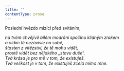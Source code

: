 ```yaml
---
title: ''
contentType: prose
---
```


<section>

Poslední hvězdo mizící před svítáním,

_na tvém chvějivě bílém modrání spočinu klidným zrakem  
a vidím tě nezávisle na sobě,  
šťasten z vítězství, že tě mohu vidět,  
prostě vidět bez nějakého „stavu duše“.  
Tvá krása je pro mě v tom, že existuješ.  
Tvá velikost je v tom, že existuješ zcela mimo mne._

</section>
